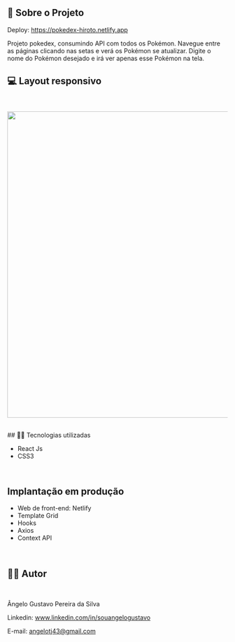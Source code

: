 ## 🔗 Sobre o Projeto

Deploy: https://pokedex-hiroto.netlify.app

<p>
Projeto pokedex, consumindo API com todos os Pokémon. Navegue entre as páginas clicando nas setas e verá os Pokémon se atualizar. Digite o nome do Pokémon desejado e irá ver apenas esse Pokémon na tela.
</p>

## 💻 Layout responsivo
<br>
<p align='center'>
<img width='700' src='/src/gifs-demo/2022-09-06 11-40-21.gif'>
</p>

<br>
## 🧑‍💻 Tecnologias utilizadas
<br>

- React Js
- CSS3
<br>

## Implantação em produção

- Web de front-end: Netlify
- Template Grid
- Hooks
- Axios
- Context API
<br>

## 🧑‍💻 Autor
<br>

Ângelo Gustavo Pereira da Silva

Linkedin: www.linkedin.com/in/souangelogustavo

E-mail: angelotj43@gmail.com
